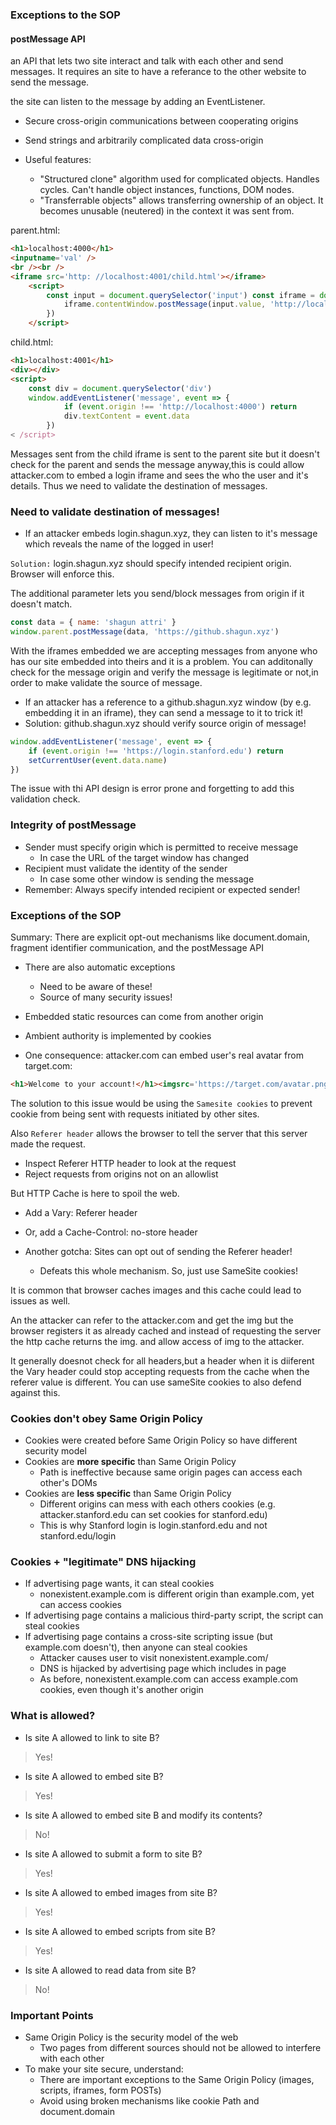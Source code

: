 ### Exceptions to the SOP


#### postMessage API

an API that lets two site interact and talk with each other and send messages.
It requires an site to have a referance to the other website to send the message.

the site can listen to the message by adding an EventListener.

- Secure cross-origin communications between cooperating origins
- Send strings and arbitrarily complicated data cross-origin

- Useful features:
    - "Structured clone" algorithm used for complicated objects. Handles cycles. Can't handle object instances, functions, DOM nodes.
    - "Transferrable objects" allows transferring ownership of an object. It becomes unusable (neutered) in the context it was sent from.


parent.html:

```HTML
<h1>localhost:4000</h1>
<inputname='val' />
<br /><br />
<iframe src='http: //localhost:4001/child.html'></iframe>
    <script>
        const input = document.querySelector('input') const iframe = document.querySelector('iframe') input.addEventListener('input', () => {
            iframe.contentWindow.postMessage(input.value, 'http://localhost:4001')
        })
    </script>
```
child.html:

```HTML
<h1>localhost:4001</h1>
<div></div>
<script>
    const div = document.querySelector('div') 
    window.addEventListener('message', event => {
            if (event.origin !== 'http://localhost:4000') return 
            div.textContent = event.data
        }) 
< /script>
```
Messages sent from the child iframe is sent to the parent site but it doesn't check for the parent and sends the message anyway,this is could allow attacker.com to embed a login iframe and sees the who the user and it's details.
Thus we need to validate the destination of messages.

### Need to validate destination of messages!

- If an attacker embeds login.shagun.xyz, they can listen to it's message which reveals the name of the logged in user!

`Solution:` login.shagun.xyz should specify intended recipient origin. Browser will enforce this.

The additional parameter lets you send/block messages from origin if it doesn't match.

```javascript
const data = { name: 'shagun attri' }
window.parent.postMessage(data, 'https://github.shagun.xyz')
```

With the iframes embedded we are accepting messages from anyone who has our site embedded into theirs and it is a problem.
You can additonally check for the message origin and verify the message is legitimate or not,in order to make validate the source of message.


- If an attacker has a reference to a github.shagun.xyz  window (by e.g. embedding it in an iframe), they can send a message to it to trick it!
- Solution: github.shagun.xyz should verify source origin of message!

```javascript
window.addEventListener('message', event => {
    if (event.origin !== 'https://login.stanford.edu') return  
    setCurrentUser(event.data.name)
})
```

The issue with thi API design is error prone and forgetting to add this validation check.

### Integrity of postMessage

- Sender must specify origin which is permitted to receive message
    - In case the URL of the target window has changed
- Recipient must validate the identity of the sender
    - In case some other window is sending the message
- Remember: Always specify intended recipient or expected sender!


### Exceptions of the SOP

Summary: There are explicit opt-out mechanisms like document.domain, fragment identifier communication, and the postMessage API

- There are also automatic exceptions
    - Need to be aware of these!
    - Source of many security issues!
- Embedded static resources can come from another origin


- Ambient authority is implemented by cookies
- One consequence: attacker.com can embed user's real avatar from target.com:

```HTML
<h1>Welcome to your account!</h1><imgsrc='https://target.com/avatar.png' />
```

The solution to this issue would be using the `Samesite cookies` to prevent cookie from being sent with requests initiated by other sites.

Also `Referer header` allows the browser to tell the server that this server made the request.

- Inspect Referer HTTP header to look at the request
- Reject requests from origins not on an allowlist

But HTTP Cache is here to spoil the web.
- Add a Vary: Referer header
- Or, add a Cache-Control: no-store header

- Another gotcha: Sites can opt out of sending the Referer header!
    - Defeats this whole mechanism. So, just use SameSite cookies!


It is common that browser caches images and this cache could lead to issues as well.

An the attacker can refer to the attacker.com and get the img but the browser registers it as already cached and instead of requesting the server the http cache returns the img. and allow access of img to the attacker.

It generally doesnot check for all headers,but a header when it is diiferent the Vary header could stop accepting requests from the cache when the referer value is different.
You can use sameSite cookies to also defend against this.

### Cookies don't obey Same Origin Policy
- Cookies were created before Same Origin Policy so have different security model
- Cookies are **more specific** than Same Origin Policy
    - Path is ineffective because same origin pages can access each other's DOMs
- Cookies are **less specific** than Same Origin Policy
    - Different origins can mess with each others cookies (e.g. attacker.stanford.edu can set cookies for stanford.edu)
    - This is why Stanford login is login.stanford.edu and not stanford.edu/login

### Cookies + "legitimate" DNS hijacking
- If advertising page wants, it can steal cookies
    - nonexistent.example.com is different origin than example.com, yet can access cookies
- If advertising page contains a malicious third-party script, the script can steal cookies
- If advertising page contains a cross-site scripting issue (but example.com doesn't), then anyone can steal cookies
    - Attacker causes user to visit nonexistent.example.com/<some-attack-code>
    - DNS is hijacked by advertising page which includes <some-attack-code> in page
    - As before, nonexistent.example.com can access example.com cookies, even though it's another origin


### What is allowed?
- Is site A allowed to link to site B? 
>Yes!
- Is site A allowed to embed site B? 
>Yes!
- Is site A allowed to embed site B and modify its contents? 
>No!
- Is site A allowed to submit a form to site B? 
>Yes!
- Is site A allowed to embed images from site B? 
>Yes!
- Is site A allowed to embed scripts from site B? 
>Yes!
- Is site A allowed to read data from site B? 
>No!

### Important Points

- Same Origin Policy is the security model of the web
    - Two pages from different sources should not be allowed to interfere with each other
- To make your site secure, understand:
    - There are important exceptions to the Same Origin Policy (images, scripts, iframes, form POSTs)
    - Avoid using broken mechanisms like cookie Path and document.domain


